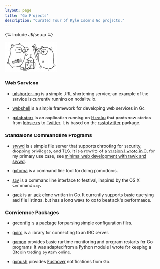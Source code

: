 ```yaml
---
layout: page
title: "Go Projects"
description: "Curated Tour of Kyle Isom's Go projects."
---
```

{% include JB/setup %}

![Go gophers from the Go homepage](/images/gopher/project.png)

### Web Services
* [urlshorten-ng](http://gokyle.github.com/urlshorten_ng) is a simple URL
shortening service; an example of the service is currently running on
[nodality.io](https://nodality.io).

* [webshell](http://gokyle.github.com/webshell) is a simple framework
for developing web services in Go.

* [golobsters](http://gokyle.github.com/golobsters/) is an application
running on [Heroku](http://www.heroku.com) that posts new stories from
[lobste.rs](https://lobste.rs) to [Twitter](https://www.twitter.com/lobsternews).
It is based on the [rsstotwitter](http://gokyle.github.com/rsstotwitter)
package.

### Standalone Commandline Programs

* [srvwd](http://gokyle.github.com/srvwd) is a simple file server that supports
chrooting for security, dropping privileges, and TLS. It is a rewrite of a
[version I wrote in C](http://tyrfingr.is/projects/srvwd/); for my primary
use case, see
[minimal web development with rawk and srvwd](http://tyrfingr.is/essays/essay_minimal_webdev.html).

* [gotoma](http://gokyle.github.com/gotoma) is a command line tool
for doing pomodoros.

* [say](https://github.com/gokyle/say) is a command line interface to
festival, inspired by the OS X command `say`.

* [gack](https://github.com/gokyle/gack) is an [ack](http://betterthangrep.com/)
clone written in Go. It currently supports basic querying and file listings, 
but has a long ways to go to beat ack's performance.

### Conviennce Packages

* [goconfig](http:/gokyle.github.com/goconfig) is a package for parsing simple
configuration files.

* [goirc](http://gokyle.github.com/goirc) is a library for connecting to an
IRC server.

* [gomon](http://gokyle.github.com/gomon/) provides basic runtime monitoring 
and program restarts for Go programs. It was adapted from a Python module I
wrote for keeping a Bitcoin trading system online.

* [gopush](http://gokyle.github.com/gopush/) provides [Pushover](https://www.pusover.net)
notifications from Go.
